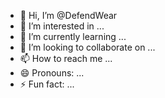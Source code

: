 - 👋 Hi, I’m @DefendWear
- 👀 I’m interested in ...
- 🌱 I’m currently learning ...
- 💞️ I’m looking to collaborate on ...
- 📫 How to reach me ...
- 😄 Pronouns: ...
- ⚡ Fun fact: ...

<!---
DefendWear/DefendWear is a ✨ special ✨ repository because its `README.md` (this file) appears on your GitHub profile.
You can click the Preview link to take a look at your changes.
--->
